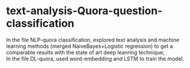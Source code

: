 # text-analysis-Quora-question-classification
In the file NLP-quora classification, explored text analysis and machine learning methods (merged NaiveBayes+Logistic regression) to get a comparable results with the state of art deep leanring technique; </br>
In the file DL-quora, used word-embedding and LSTM to train the model.
